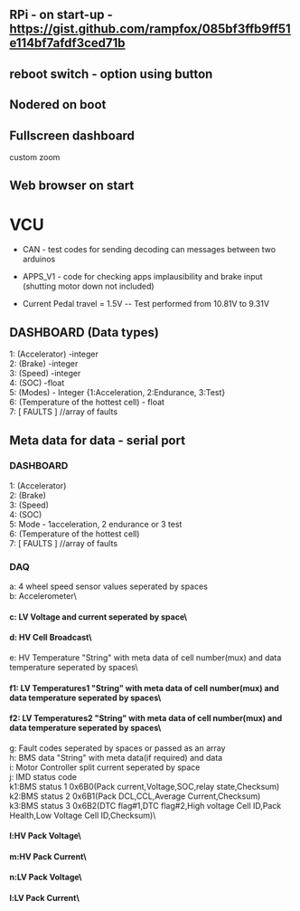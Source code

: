 ## RPi - on start-up - https://gist.github.com/rampfox/085bf3ffb9ff51e114bf7afdf3ced71b
## reboot switch - option using button
## Nodered on boot
## Fullscreen dashboard
custom zoom
## Web browser on start

# VCU

- CAN - test codes for sending decoding can messages between two arduinos

- APPS_V1 - code for checking apps implausibility and brake input (shutting motor down not included)

- Current Pedal travel = 1.5V 
-- Test performed from 10.81V to 9.31V 

## DASHBOARD (Data types)
1: (Accelerator) -integer\
2: (Brake) -integer\
3: (Speed) -integer\
4: (SOC) -float\
5: (Modes) - Integer {1:Acceleration, 2:Endurance, 3:Test}\
6: (Temperature of the hottest cell) - float\
7: [ FAULTS ] //array of faults

## Meta data for data - serial port
### DASHBOARD
1: (Accelerator)\
2: (Brake)\
3: (Speed)\
4: (SOC)\
5: Mode - 1acceleration, 2 endurance or 3 test\
6: (Temperature of the hottest cell)\
7: [ FAULTS ] //array of faults  


### DAQ
a: 4 wheel speed sensor values seperated by spaces\
b: Accelerometer\
#### c: LV Voltage and current seperated by space\
#### d: HV Cell Broadcast\
e: HV Temperature "String" with meta data of cell number(mux) and data temperature seperated by spaces\
#### f1: LV Temperatures1 "String" with meta data of cell number(mux) and data temperature seperated by spaces\
#### f2: LV Temperatures2 "String" with meta data of cell number(mux) and data temperature seperated by spaces\
g: Fault codes seperated by spaces or passed as an array\
h: BMS data "String" with meta data(if required) and data\
i: Motor Controller split current seperated by space\
j: IMD status code\
k1:BMS status 1 0x6B0(Pack current,Voltage,SOC,relay state,Checksum)\
k2:BMS status 2 0x6B1(Pack DCL,CCL,Average Current,Checksum)\
k3:BMS status 3 0x6B2(DTC flag#1,DTC flag#2,High voltage Cell ID,Pack Health,Low Voltage Cell ID,Checksum)\

#### l:HV Pack Voltage\
#### m:HV Pack Current\

#### n:LV Pack Voltage\
#### l:LV Pack Current\
